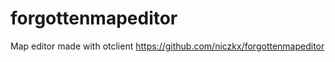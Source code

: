 forgottenmapeditor
==================

Map editor made with otclient
https://github.com/niczkx/forgottenmapeditor
